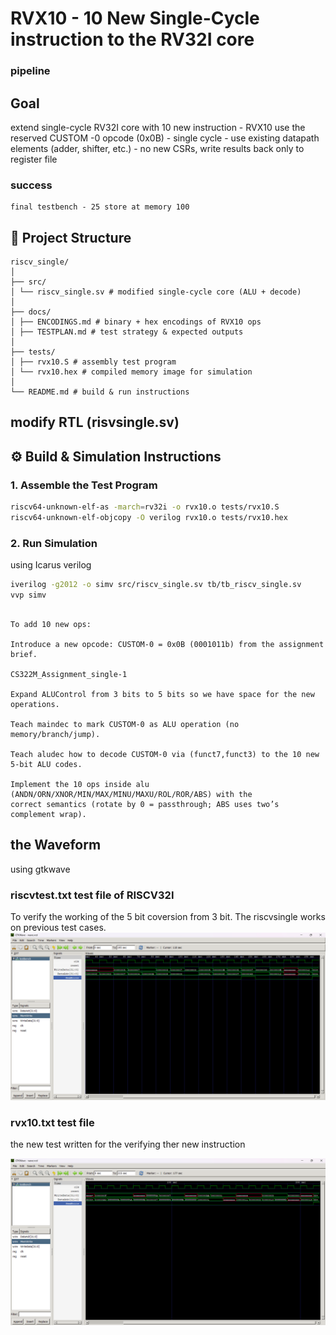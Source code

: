# RVX10 - 10 New Single-Cycle instruction to the RV32I core
### pipeline
## Goal 
extend single-cycle RV32I core with 10 new instruction - RVX10
use the reserved CUSTOM -0 opcode (0x0B)
    - single cycle
    - use existing datapath elements (adder, shifter, etc.)
    - no new CSRs, write results back only to register file
### success 
    final testbench - 25 store at memory 100
## 📂 Project Structure
```
riscv_single/
│
├── src/
│ └── riscv_single.sv # modified single-cycle core (ALU + decode)
│
├── docs/
│ ├── ENCODINGS.md # binary + hex encodings of RVX10 ops
│ ├── TESTPLAN.md # test strategy & expected outputs
│
├── tests/
│ ├── rvx10.S # assembly test program
│ └── rvx10.hex # compiled memory image for simulation
│
└── README.md # build & run instructions
```
## modify RTL (risvsingle.sv)

## ⚙️ Build & Simulation Instructions

### 1. Assemble the Test Program
```bash
riscv64-unknown-elf-as -march=rv32i -o rvx10.o tests/rvx10.S
riscv64-unknown-elf-objcopy -O verilog rvx10.o tests/rvx10.hex
```
### 2. Run Simulation
using Icarus verilog

```bash
iverilog -g2012 -o simv src/riscv_single.sv tb/tb_riscv_single.sv
vvp simv
```
```

To add 10 new ops:

Introduce a new opcode: CUSTOM-0 = 0x0B (0001011b) from the assignment brief. 

CS322M_Assignment_single-1

Expand ALUControl from 3 bits to 5 bits so we have space for the new operations.

Teach maindec to mark CUSTOM-0 as ALU operation (no memory/branch/jump).

Teach aludec how to decode CUSTOM-0 via (funct7,funct3) to the 10 new 5-bit ALU codes.

Implement the 10 ops inside alu (ANDN/ORN/XNOR/MIN/MAX/MINU/MAXU/ROL/ROR/ABS) with the 
correct semantics (rotate by 0 = passthrough; ABS uses two’s complement wrap).
```
## the Waveform 
using gtkwave
### riscvtest.txt test file of RISCV32I 
To verify the working of the 5 bit coversion from 3 bit. The riscvsingle works on previous test cases.
![waverform figure](ss_riscvtest.png)

### rvx10.txt test file 
the new test written for the verifying ther new instruction 

![state daigram](ss_rvx10.png)